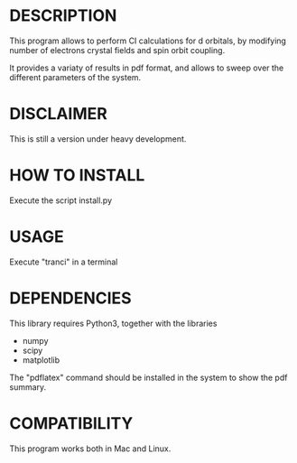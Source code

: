 # DESCRIPTION #
This program allows to perform CI calculations for d orbitals, by modifying number of electrons crystal fields and spin orbit coupling.

It provides a variaty of results in pdf format, and allows to sweep over the
different parameters of the system.

# DISCLAIMER #
This is still a version under heavy development.

# HOW TO INSTALL #
Execute the script install.py

# USAGE #
Execute "tranci" in a terminal

# DEPENDENCIES #
This library requires Python3, together with the libraries
  - numpy
  - scipy
  - matplotlib

The "pdflatex" command should be installed in the system to show the pdf summary.

# COMPATIBILITY #
This program works both in Mac and Linux.

